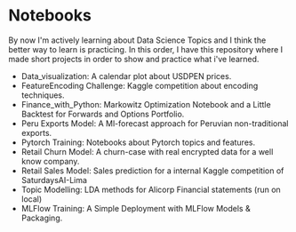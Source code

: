 # Notebooks

By now I'm actively learning about Data Science Topics and I think the better way to learn is practicing. In this order, I have this repository where I made short projects in order to show and practice what i've learned.

* Data_visualization: A calendar plot about USDPEN prices.
* FeatureEncoding Challenge: Kaggle competition about encoding techniques.
* Finance_with_Python: Markowitz Optimization Notebook and a Little Backtest for Forwards and Options Portfolio.
* Peru Exports Model: A Ml-forecast approach for Peruvian non-traditional exports.
* Pytorch Training: Notebooks about Pytorch topics and features.
* Retail Churn Model: A churn-case with real encrypted data for a well know company.
* Retail Sales Model: Sales prediction for a internal Kaggle competition of SaturdaysAI-Lima
* Topic Modelling: LDA methods for Alicorp Financial statements (run on local)
* MLFlow Training: A Simple Deployment with MLFlow Models & Packaging.